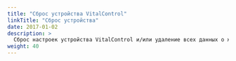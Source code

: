 ```yaml
---
title: "Сброс устройства VitalControl"
linkTitle: "Сброс устройства"
date: 2017-01-02
description: >
  Сброс настроек устройства VitalControl и/или удаление всех данных о животных.
weight: 40
---
```

